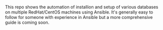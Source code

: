 
This repo shows the automation of installion and setup of various databases on multiple RedHat/CentOS machines using Ansible. 
It's generally easy to follow for someone with experience in Ansible but a more comprehensive guide is coming soon.